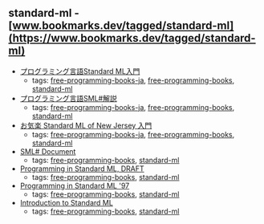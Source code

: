 standard-ml - [www.bookmarks.dev/tagged/standard-ml](https://www.bookmarks.dev/tagged/standard-ml) 
---
* [プログラミング言語Standard ML入門](http://www.pllab.riec.tohoku.ac.jp/smlsharp/smlIntroSlidesJP.pdf)
    * tags: [free-programming-books-ja](../tags/free-programming-books-ja.md), [free-programming-books](../tags/free-programming-books.md), [standard-ml](../tags/standard-ml.md)
* [プログラミング言語SML#解説](http://www.pllab.riec.tohoku.ac.jp/smlsharp/docs/3.0/ja/manual.xhtml)
    * tags: [free-programming-books-ja](../tags/free-programming-books-ja.md), [free-programming-books](../tags/free-programming-books.md), [standard-ml](../tags/standard-ml.md)
* [お気楽 Standard ML of New Jersey 入門](http://www.geocities.jp/m_hiroi/func/index.html#sml)
    * tags: [free-programming-books-ja](../tags/free-programming-books-ja.md), [free-programming-books](../tags/free-programming-books.md), [standard-ml](../tags/standard-ml.md)
* [SML# Document](http://www.pllab.riec.tohoku.ac.jp/smlsharp/docs/3.0/en/manual.xhtml)
    * tags: [free-programming-books](../tags/free-programming-books.md), [standard-ml](../tags/standard-ml.md)
* [Programming in Standard ML, DRAFT](http://www.cs.cmu.edu/~rwh/isml/book.pdf)
    * tags: [free-programming-books](../tags/free-programming-books.md), [standard-ml](../tags/standard-ml.md)
* [Programming in Standard ML '97](http://homepages.inf.ed.ac.uk/stg/NOTES/)
    * tags: [free-programming-books](../tags/free-programming-books.md), [standard-ml](../tags/standard-ml.md)
* [Introduction to Standard ML](http://www.pllab.riec.tohoku.ac.jp/smlsharp/smlIntroSlides.pdf)
    * tags: [free-programming-books](../tags/free-programming-books.md), [standard-ml](../tags/standard-ml.md)
